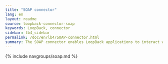 ```yaml
---
title: "SOAP connector"
lang: en
layout: readme
source: loopback-connector-soap
keywords: LoopBack, connector
sidebar: lb4_sidebar
permalink: /doc/en/lb4/SOAP-connector.html
summary: The SOAP connector enables LoopBack applications to interact with SOAP-based web services.
---
```


{% include navgroups/soap.md %}
